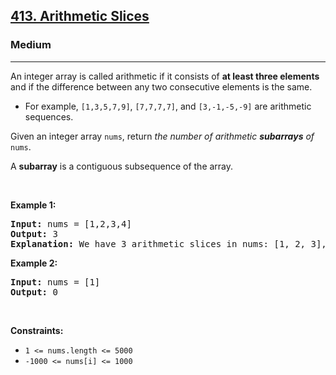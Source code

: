 <h2><a href="https://leetcode.com/problems/arithmetic-slices/">413. Arithmetic Slices</a></h2><h3>Medium</h3><hr><div><p>An integer array is called arithmetic if it consists of <strong>at least three elements</strong> and if the difference between any two consecutive elements is the same.</p>

<ul>
	<li>For example, <code>[1,3,5,7,9]</code>, <code>[7,7,7,7]</code>, and <code>[3,-1,-5,-9]</code> are arithmetic sequences.</li>
</ul>

<p>Given an integer array <code>nums</code>, return <em>the number of arithmetic <strong>subarrays</strong> of</em> <code>nums</code>.</p>

<p>A <strong>subarray</strong> is a contiguous subsequence of the array.</p>

<p>&nbsp;</p>
<p><strong>Example 1:</strong></p>

<pre><strong>Input:</strong> nums = [1,2,3,4]
<strong>Output:</strong> 3
<strong>Explanation:</strong> We have 3 arithmetic slices in nums: [1, 2, 3], [2, 3, 4] and [1,2,3,4] itself.
</pre>

<p><strong>Example 2:</strong></p>

<pre><strong>Input:</strong> nums = [1]
<strong>Output:</strong> 0
</pre>

<p>&nbsp;</p>
<p><strong>Constraints:</strong></p>

<ul>
	<li><code>1 &lt;= nums.length &lt;= 5000</code></li>
	<li><code>-1000 &lt;= nums[i] &lt;= 1000</code></li>
</ul>
</div>
<div>
